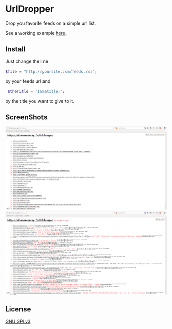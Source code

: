 UrlDropper
==========


Drop you favorite feeds on a simple url list.

See a working example [here](http://etienneozeray.fr/UrlDropper).

## Install

Just change the line 
```php
$file = "http://yoursite.com/feeds.rss";
```
by your feeds url and
```php
 $theTitle = 'Iamatitle!';
```
by the title you want to give to it.

## ScreenShots

![ScreenShots](https://raw.githubusercontent.com/EtienneOz/UrlDropper/master/ScreenShots/UrlDropper_1.png)
![ScreenShots](https://raw.githubusercontent.com/EtienneOz/UrlDropper/master/ScreenShots/UrlDropper_2.png)


## License

[GNU GPLv3](https://github.com/EtienneOz/UrlDropper/blob/master/LICENSE)
